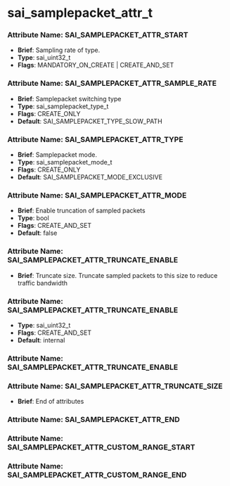 # **sai_samplepacket_attr_t**
### Attribute Name: **SAI_SAMPLEPACKET_ATTR_START**
- **Brief**: Sampling rate of type.
- **Type**: sai_uint32_t
- **Flags**: MANDATORY_ON_CREATE | CREATE_AND_SET

### Attribute Name: **SAI_SAMPLEPACKET_ATTR_SAMPLE_RATE**
- **Brief**: Samplepacket switching type
- **Type**: sai_samplepacket_type_t
- **Flags**: CREATE_ONLY
- **Default**: SAI_SAMPLEPACKET_TYPE_SLOW_PATH

### Attribute Name: **SAI_SAMPLEPACKET_ATTR_TYPE**
- **Brief**: Samplepacket mode.
- **Type**: sai_samplepacket_mode_t
- **Flags**: CREATE_ONLY
- **Default**: SAI_SAMPLEPACKET_MODE_EXCLUSIVE

### Attribute Name: **SAI_SAMPLEPACKET_ATTR_MODE**
- **Brief**: Enable truncation of sampled packets
- **Type**: bool
- **Flags**: CREATE_AND_SET
- **Default**: false

### Attribute Name: **SAI_SAMPLEPACKET_ATTR_TRUNCATE_ENABLE**
- **Brief**: Truncate size. Truncate sampled packets to this size to reduce traffic bandwidth

### Attribute Name: **SAI_SAMPLEPACKET_ATTR_TRUNCATE_ENABLE**
- **Type**: sai_uint32_t
- **Flags**: CREATE_AND_SET
- **Default**: internal

### Attribute Name: **SAI_SAMPLEPACKET_ATTR_TRUNCATE_ENABLE**

### Attribute Name: **SAI_SAMPLEPACKET_ATTR_TRUNCATE_SIZE**
- **Brief**: End of attributes

### Attribute Name: **SAI_SAMPLEPACKET_ATTR_END**

### Attribute Name: **SAI_SAMPLEPACKET_ATTR_CUSTOM_RANGE_START**

### Attribute Name: **SAI_SAMPLEPACKET_ATTR_CUSTOM_RANGE_END**



